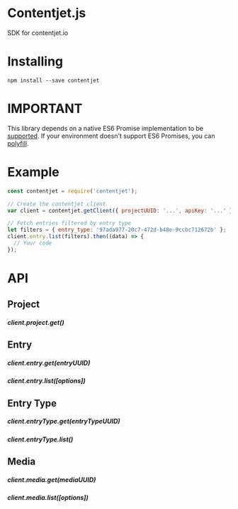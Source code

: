 # Contentjet.js

SDK for contentjet.io

# Installing

```
npm install --save contentjet
```

# IMPORTANT

This library depends on a native ES6 Promise implementation to be [supported](http://caniuse.com/promises). If your environment doesn't support ES6 Promises, you can [polyfill](https://github.com/jakearchibald/es6-promise).

# Example

```javascript
const contentjet = require('contentjet');

// Create the contentjet client
var client = contentjet.getClient({ projectUUID: '...', apiKey: '...' });

// Fetch entries filtered by entry type
let filters = { entry_type: '97ada977-20c7-472d-b48e-9ccbc712672b' };
client.entry.list(filters).then((data) => {
  // Your code
});
```

# API

## Project

##### client.project.get()

## Entry

##### client.entry.get(entryUUID)
##### client.entry.list([options])

## Entry Type

##### client.entryType.get(entryTypeUUID)
##### client.entryType.list()

## Media

##### client.media.get(mediaUUID)
##### client.media.list([options])
